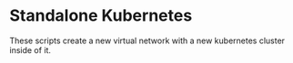 # Standalone Kubernetes

These scripts create a new virtual network with a new kubernetes cluster inside of it.

